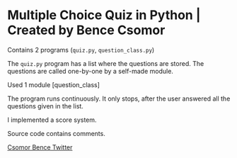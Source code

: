 # Multiple Choice Quiz in Python | Created by Bence Csomor

Contains 2 programs (``quiz.py``, ``question_class.py``)

The ``quiz.py`` program has a list where the questions are stored. The questions are called one-by-one by a self-made module.

Used 1 module [question_class] 

The program runs continuously. It only stops, after the user answered all the questions given in the list.

I implemented a score system.

Source code contains comments. 

[Csomor Bence Twitter](https://www.twitter.com/csomor_bence)
